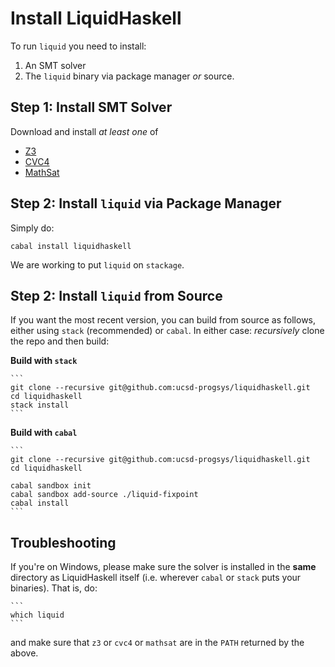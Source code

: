 Install LiquidHaskell
=====================

To run `liquid` you need to install:

1. An SMT solver
2. The `liquid` binary via package manager *or* source.


Step 1: Install SMT Solver
--------------------------

Download and install *at least one* of

+ [Z3](https://github.com/Z3Prover/z3)
+ [CVC4](http://cvc4.cs.nyu.edu/)
+ [MathSat](http://mathsat.fbk.eu/download.html)


Step 2: Install `liquid` via Package Manager
--------------------------------------------

Simply do:

   ```
   cabal install liquidhaskell
   ```

We are working to put `liquid` on `stackage`.

Step 2: Install `liquid` from Source
------------------------------------

If you want the most recent version, you can build from source as follows,
either using `stack` (recommended) or `cabal`. In either case: *recursively*
clone the repo and then build:


**Build with `stack`**

    ```
    git clone --recursive git@github.com:ucsd-progsys/liquidhaskell.git
    cd liquidhaskell
    stack install
    ```

**Build with `cabal`**

    ```
    git clone --recursive git@github.com:ucsd-progsys/liquidhaskell.git
    cd liquidhaskell

    cabal sandbox init
    cabal sandbox add-source ./liquid-fixpoint
    cabal install
    ```

Troubleshooting
---------------

If you're on Windows, please make sure the solver is installed
in the **same** directory as LiquidHaskell itself (i.e. wherever
`cabal` or `stack` puts your binaries). That is, do:

    ```
    which liquid
    ```

and make sure that `z3` or `cvc4` or `mathsat` are in the `PATH`
returned by the above.
